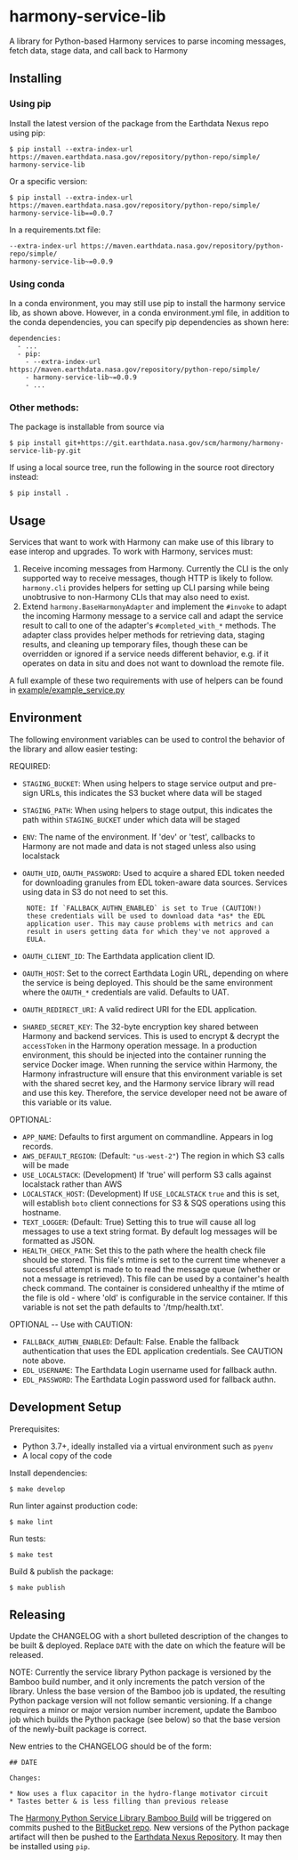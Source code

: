 # harmony-service-lib

A library for Python-based Harmony services to parse incoming messages, fetch data, stage data, and call back to Harmony

## Installing

### Using pip

Install the latest version of the package from the Earthdata Nexus repo using pip:

    $ pip install --extra-index-url https://maven.earthdata.nasa.gov/repository/python-repo/simple/ harmony-service-lib

Or a specific version:

    $ pip install --extra-index-url https://maven.earthdata.nasa.gov/repository/python-repo/simple/ harmony-service-lib==0.0.7

In a requirements.txt file:

```
--extra-index-url https://maven.earthdata.nasa.gov/repository/python-repo/simple/
harmony-service-lib~=0.0.9
```

### Using conda

In a conda environment, you may still use pip to install the harmony service lib, as shown above.
However, in a conda environment.yml file, in addition to the conda dependencies, you can specify
pip dependencies as shown here:

```
dependencies:
  - ...
  - pip:
    - --extra-index-url https://maven.earthdata.nasa.gov/repository/python-repo/simple/
    - harmony-service-lib~=0.0.9
    - ...
```

### Other methods:

The package is installable from source via

    $ pip install git+https://git.earthdata.nasa.gov/scm/harmony/harmony-service-lib-py.git

If using a local source tree, run the following in the source root directory instead:

    $ pip install .

## Usage

Services that want to work with Harmony can make use of this library to ease
interop and upgrades.  To work with Harmony, services must:

1. Receive incoming messages from Harmony.  Currently the CLI is the only
supported way to receive messages, though HTTP is likely to follow.  `harmony.cli`
provides helpers for setting up CLI parsing while being unobtrusive to non-Harmony
CLIs that may also need to exist.
2. Extend `harmony.BaseHarmonyAdapter` and implement the `#invoke` to
adapt the incoming Harmony message to a service call and adapt the service
result to call to one of the adapter's `#completed_with_*` methods. The adapter
class provides helper methods for retrieving data, staging results, and cleaning
up temporary files, though these can be overridden or ignored if a service
needs different behavior, e.g. if it operates on data in situ and does not
want to download the remote file.

A full example of these two requirements with use of helpers can be found in
[example/example_service.py](example/example_service.py)

## Environment

The following environment variables can be used to control the behavior of the
library and allow easier testing:

REQUIRED:

* `STAGING_BUCKET`: When using helpers to stage service output and pre-sign URLs, this
       indicates the S3 bucket where data will be staged
* `STAGING_PATH`: When using helpers to stage output, this indicates the path within
       `STAGING_BUCKET` under which data will be staged
* `ENV`: The name of the environment.  If 'dev' or 'test', callbacks to Harmony are
       not made and data is not staged unless also using localstack
* `OAUTH_UID`, `OAUTH_PASSWORD`: Used to acquire a shared EDL token
       needed for downloading granules from EDL token-aware data
       sources. Services using data in S3 do not need to set this.

       NOTE: If `FALLBACK_AUTHN_ENABLED` is set to True (CAUTION!)
       these credentials will be used to download data *as* the EDL
       application user. This may cause problems with metrics and can
       result in users getting data for which they've not approved a
       EULA.
* `OAUTH_CLIENT_ID`: The Earthdata application client ID.
* `OAUTH_HOST`: Set to the correct Earthdata Login URL, depending on
       where the service is being deployed. This should be the same
       environment where the `OAUTH_*` credentials are valid. Defaults
       to UAT.
* `OAUTH_REDIRECT_URI`: A valid redirect URI for the EDL application.
* `SHARED_SECRET_KEY`: The 32-byte encryption key shared between Harmony and backend services.
       This is used to encrypt & decrypt the `accessToken` in the Harmony operation message.
       In a production environment, this should be injected into the container running the service
       Docker image. When running the service within Harmony, the Harmony infrastructure will
       ensure that this environment variable is set with the shared secret key, and the Harmony
       service library will read and use this key. Therefore, the service developer need not
       be aware of this variable or its value.

OPTIONAL:

* `APP_NAME`: Defaults to first argument on commandline. Appears in log records.
* `AWS_DEFAULT_REGION`: (Default: `"us-west-2"`) The region in which S3 calls will be made
* `USE_LOCALSTACK`: (Development) If 'true' will perform S3 calls against localstack rather
       than AWS
* `LOCALSTACK_HOST`: (Development) If `USE_LOCALSTACK` `true` and this is set, will
       establish `boto` client connections for S3 & SQS operations using this hostname.
* `TEXT_LOGGER`: (Default: True) Setting this to true will cause all
       log messages to use a text string format. By default log
       messages will be formatted as JSON.
* `HEALTH_CHECK_PATH`: Set this to the path where the health check file should be stored. This
       file's mtime is set to the current time whenever a successful attempt is made to to read the
       message queue (whether or not a message is retrieved). This file can be used by a container's
       health check command. The container is considered unhealthy if the mtime of the file is old -
       where 'old' is configurable in the service container. If this variable is not set the path
       defaults to '/tmp/health.txt'.

OPTIONAL -- Use with CAUTION:

* `FALLBACK_AUTHN_ENABLED`: Default: False. Enable the fallback authentication that
  uses the EDL application credentials. See CAUTION note above.
* `EDL_USERNAME`: The Earthdata Login username used for fallback authn.
* `EDL_PASSWORD`: The Earthdata Login password used for fallback authn.

## Development Setup

Prerequisites:
  - Python 3.7+, ideally installed via a virtual environment such as `pyenv`
  - A local copy of the code

Install dependencies:

    $ make develop

Run linter against production code:

    $ make lint

Run tests:

    $ make test

Build & publish the package:

    $ make publish

## Releasing

Update the CHANGELOG with a short bulleted description of the changes
to be built & deployed. Replace `DATE` with the date on which the
feature will be released.

NOTE: Currently the service library Python package is versioned
by the Bamboo build number, and it only increments the patch version
of the library. Unless the base version of the Bamboo job is updated,
the resulting Python package version will not follow semantic
versioning. If a change requires a minor or major version number
increment, update the Bamboo job which builds the Python package (see
below) so that the base version of the newly-built package is correct.

New entries to the CHANGELOG should be of the form:

```
## DATE

Changes:

* Now uses a flux capacitor in the hydro-flange motivator circuit
* Tastes better & is less filling than previous release
```

The [Harmony Python Service Library Bamboo Build](https://ci.earthdata.nasa.gov/browse/HARMONY-PSL)
will be triggered on commits pushed to the
[BitBucket repo](https://git.earthdata.nasa.gov/projects/HARMONY/repos/harmony-service-lib-py/browse).
New versions of the Python package artifact will then be pushed to the [Earthdata Nexus Repository](https://maven.earthdata.nasa.gov/#browse/browse:python-repo:harmony-service-lib). It may then be installed using `pip`.
